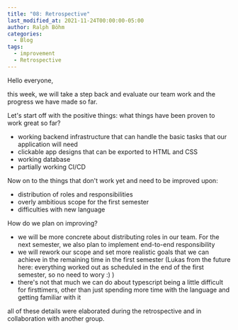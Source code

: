 ```yaml
---
title: "08: Retrospective"
last_modified_at: 2021-11-24T00:00:00-05:00
author: Ralph Böhm
categories:
  - Blog
tags:
  - improvement
  - Retrospective
---
```


Hello everyone,

this week, we will take a step back and evaluate our team work and the progress we have made so far.

Let's start off with the positive things: what things have been proven to work great so far?

- working backend infrastructure that can handle the basic tasks that our application will need
- clickable app designs that can be exported to HTML and CSS
- working database
- partially working CI/CD

Now on to the things that don't work yet and need to be improved upon:

- distribution of roles and responsibilities
- overly ambitious scope for the first semester
- difficulties with new language

How do we plan on improving?

- we will be more concrete about distributing roles in our team. For the next semester, we also plan to implement end-to-end responsibility
- we will rework our scope and set more realistic goals that we can achieve in the remaining time in the first semester (Lukas from the future here: everything worked out as scheduled in the end of the first semester, so no need to wory :) ) 
- there's not that much we can do about typescript being a little difficult for firsttimers, other than just spending more time with the language and getting familiar with it

all of these details were elaborated during the retrospective and in collaboration with another group.
